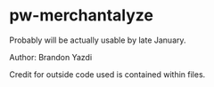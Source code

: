 # pw-merchantalyze
Probably will be actually usable by late January.


Author: Brandon Yazdi

Credit for outside code used is contained within files.
